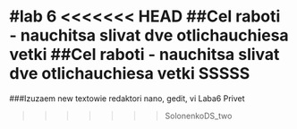 
#lab 6
<<<<<<< HEAD
##Cel raboti - nauchitsa slivat dve otlichauchiesa vetki
##Cel raboti - nauchitsa slivat dve otlichauchiesa vetki
SSSSS
=======
###Izuzaem new textowie redaktori nano, gedit, vi
Laba6
Privet
>>>>>>> SolonenkoDS_two
